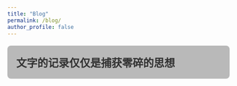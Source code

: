 ```yaml
---
title: "Blog"
permalink: /blog/
author_profile: false
---
```


<div style="background-color:rgb(185, 185, 185) !important; padding: 20px; margin: 20px 0; border-radius: 8px; border: 0px solid #ccc;">
<h2 style="margin: 0; color: #333; text-align: left; font-family: '楷体'; font-size: 24px; text-decoration: none;">文字的记录仅仅是捕获零碎的思想</h2>
</div>

